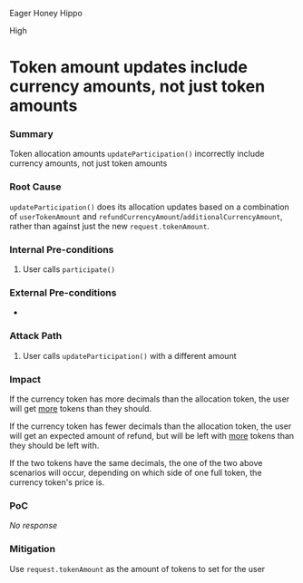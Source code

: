 Eager Honey Hippo

High

# Token amount updates include currency amounts, not just token amounts

### Summary

Token allocation amounts `updateParticipation()` incorrectly include currency amounts, not just token amounts

### Root Cause

`updateParticipation()` does its allocation updates based on a combination of `userTokenAmount` and `refundCurrencyAmount`/`additionalCurrencyAmount`, rather than against just the new `request.tokenAmount`.

### Internal Pre-conditions

1. User calls `participate()`

### External Pre-conditions

-

### Attack Path

1. User calls `updateParticipation()` with a different amount

### Impact

If the currency token has more decimals than the allocation token, the user will get [more](https://github.com/sherlock-audit/2025-02-rova/blob/main/rova-contracts/src/Launch.sol#L374) tokens than they should.

If the currency token has fewer decimals than the allocation token, the user will get an expected amount of refund, but will be left with [more](https://github.com/sherlock-audit/2025-02-rova/blob/main/rova-contracts/src/Launch.sol#L374) tokens than they should be left with.

If the two tokens have the same decimals, the one of the two above scenarios will occur, depending on which side of one full token, the currency token's price is.

### PoC

_No response_

### Mitigation

Use `request.tokenAmount` as the amount of tokens to set for the user
